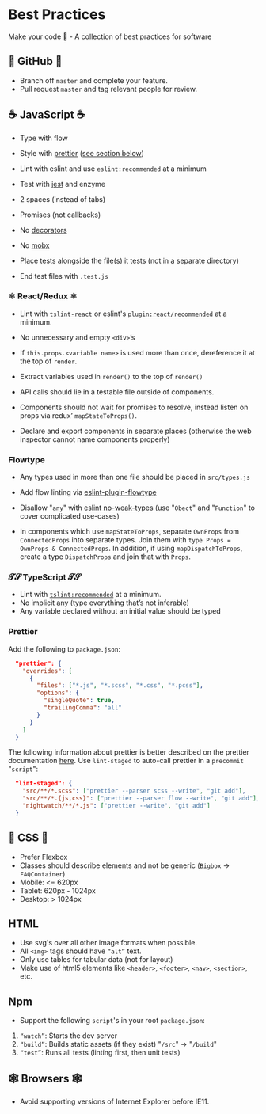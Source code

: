 # Best Practices

Make your code 💯 - A collection of best practices for software

## 🐙 GitHub 🐙

* Branch off `master` and complete your feature. 
* Pull request `master` and tag relevant people for review.

## ☕️ JavaScript ☕️

* Type with flow
* Style with [prettier](https://prettier.io/) ([see section below](#prettier))
* Lint with eslint and use `eslint:recommended` at a minimum
* Test with [jest](https://facebook.github.io/jest/) and enzyme

* 2 spaces (instead of tabs)
* Promises (not callbacks)
* No [decorators](https://medium.com/google-developers/exploring-es7-decorators-76ecb65fb841)
* No [mobx](https://mobx.js.org/)
* Place tests alongside the file(s) it tests (not in a separate directory)
* End test files with `.test.js`

### ⚛️ React/Redux ⚛️

* Lint with [`tslint-react`](https://github.com/palantir/tslint-react) or eslint's [`plugin:react/recommended`](https://github.com/yannickcr/eslint-plugin-react) at a minimum.
* No unnecessary and empty `<div>`’s
* If `this.props.<variable name>` is used more than once, dereference it at the top of `render`.
* Extract variables used in `render()` to the top of `render()`
* API calls should lie in a testable file outside of components.

* Components should not wait for promises to resolve, instead listen on props via redux’ `mapStateToProps()`.
* Declare and export components in separate places (otherwise the web inspector cannot name components properly)

### Flowtype

* Any types used in more than one file should be placed in `src/types.js`
* Add flow linting via [eslint-plugin-flowtype](https://github.com/gajus/eslint-plugin-flowtype)
* Disallow "`any`" with [eslint no-weak-types](https://github.com/gajus/eslint-plugin-flowtype#no-weak-types) (use "`Obect`" and "`Function`" to cover complicated use-cases)

* In components which use `mapStateToProps`, separate `OwnProps` from `ConnectedProps` into separate types. Join them with `type Props = OwnProps & ConnectedProps`. In addition, if using `mapDispatchToProps`, create a type `DispatchProps` and join that with `Props`.

###  𝓣𝓢 TypeScript 𝓣𝓢

* Lint with [`tslint:recommended`](https://github.com/palantir/tslint) at a minimum.
* No implicit any (type everything that’s not inferable)
* Any variable declared without an initial value should be typed

### Prettier 

Add the following to `package.json`:

```json
  "prettier": {
    "overrides": [
      {
        "files": ["*.js", "*.scss", "*.css", "*.pcss"],
        "options": {
          "singleQuote": true,
          "trailingComma": "all"
        }
      }
    ]
  }
```

The following information about prettier is better described on the prettier documentation [here](https://prettier.io/docs/en/precommit.html#option-1-lint-staged-https-githubcom-okonet-lint-staged).
Use `lint-staged` to auto-call prettier in a `precommit` "`script`":

```json
  "lint-staged": {
    "src/**/*.scss": ["prettier --parser scss --write", "git add"],
    "src/**/*.{js,css}": ["prettier --parser flow --write", "git add"],
    "nightwatch/**/*.js": ["prettier --write", "git add"]
  }
```

## 💅 CSS 💅

* Prefer Flexbox
* Classes should describe elements and not be generic (`Bigbox` -> `FAQContainer`)
* Mobile: <= 620px
* Tablet: 620px - 1024px
* Desktop: > 1024px

## HTML

* Use svg's over all other image formats when possible.
* All `<img>` tags should have `“alt”` text.
* Only use tables for tabular data (not for layout)
* Make use of html5 elements like `<header>`, `<footer>`, `<nav>`, `<section>`, etc.

## Npm

* Support the following `script`'s in your root `package.json`:

1. `“watch”`: Starts the dev server
2. `“build”`: Builds static assets (if they exist) "`/src`" -> "`/build`"
3. `“test”`: Runs all tests (linting first, then unit tests)

## 🕸 Browsers 🕸

* Avoid supporting versions of Internet Explorer before IE11.

